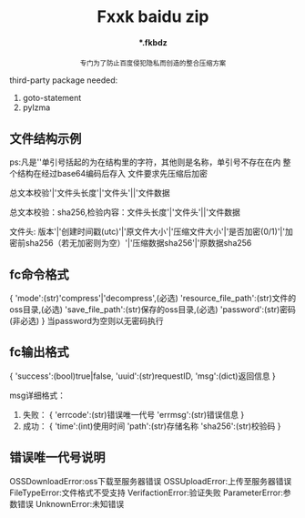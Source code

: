 <center>
<h1>Fxxk baidu zip</h1>
<h4>*.fkbdz</h4>
<small>专门为了防止百度侵犯隐私而创造的整合压缩方案</small>
</center>

 third-party package needed:
 1. goto-statement
 2. pylzma


<h2>文件结构示例</h2>
ps:凡是''单引号括起的为在结构里的字符，其他则是名称，单引号不存在在内
整个结构在经过base64编码后存入
文件要求先压缩后加密

总文本校验'|'文件头长度'|'文件头'||'文件数据

总文本校验：sha256,检验内容：文件头长度'|'文件头'||'文件数据

文件头: 版本'|'创建时间戳(utc)'|'原文件大小'|'压缩文件大小'|'是否加密(0/1)'|'加密前sha256（若无加密则为空）'|'压缩数据sha256'|'原数据sha256


<h2>fc命令格式</h2>
{
    'mode':(str)'compress'|'decompress',(必选)
    'resource_file_path':(str)文件的oss目录,(必选)
    'save_file_path':(str)保存的oss目录,(必选)
    'password':(str)密码(非必选)
}
当password为空则以无密码执行

<h2>fc输出格式</h2>
{
    'success':(bool)true|false,
    'uuid':(str)requestID,
    'msg':(dict)返回信息
}

msg详细格式：
   1. 失败：
        {
            'errcode':(str)错误唯一代号
            'errmsg':(str)错误信息
        }
   2. 成功：
        {
            'time':(int)使用时间
            'path':(str)存储名称
            'sha256':(str)校验码
        }



<h2>错误唯一代号说明</h2>
OSSDownloadError:oss下载至服务器错误
OSSUploadError:上传至服务器错误
FileTypeError:文件格式不受支持
VerifactionError:验证失败
ParameterError:参数错误
UnknownError:未知错误